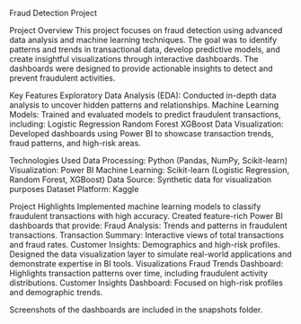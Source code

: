 Fraud Detection Project

Project Overview
This project focuses on fraud detection using advanced data analysis and machine learning techniques. The goal was to identify patterns and trends in transactional data, develop predictive models, and create insightful visualizations through interactive dashboards. The dashboards were designed to provide actionable insights to detect and prevent fraudulent activities.

Key Features
Exploratory Data Analysis (EDA): Conducted in-depth data analysis to uncover hidden patterns and relationships.
Machine Learning Models: Trained and evaluated models to predict fraudulent transactions, including:
Logistic Regression
Random Forest
XGBoost
Data Visualization: Developed dashboards using Power BI to showcase transaction trends, fraud patterns, and high-risk areas.

Technologies Used
Data Processing: Python (Pandas, NumPy, Scikit-learn)
Visualization: Power BI
Machine Learning: Scikit-learn (Logistic Regression, Random Forest, XGBoost)
Data Source: Synthetic data for visualization purposes
Dataset Platform: Kaggle

Project Highlights
Implemented machine learning models to classify fraudulent transactions with high accuracy.
Created feature-rich Power BI dashboards that provide:
Fraud Analysis: Trends and patterns in fraudulent transactions.
Transaction Summary: Interactive views of total transactions and fraud rates.
Customer Insights: Demographics and high-risk profiles.
Designed the data visualization layer to simulate real-world applications and demonstrate expertise in BI tools.
Visualizations
Fraud Trends Dashboard: Highlights transaction patterns over time, including fraudulent activity distributions.
Customer Insights Dashboard: Focused on high-risk profiles and demographic trends.

Screenshots of the dashboards are included in the snapshots folder.
